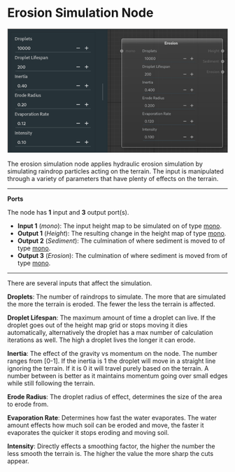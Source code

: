 # Erosion Simulation Node

![erosion](images/erosion.png)

The erosion simulation node applies hydraulic erosion simulation by simulating raindrop particles acting on the terrain. The input is manipulated through a variety of parameters that have plenty of effects on the terrain.

---

**Ports**

The node has **1** input and **3** output port(s).

- **Input 1** (*mono*): The input height map to be simulated on of type [mono](types.md).
- **Output 1** (*Height*): The resulting change in the height map of type [mono](types.md).
- **Output 2** (*Sediment*): The culmination of where sediment is moved to of type [mono](types.md).
- **Output 3** (*Erosion*): The culmination of where sediment is moved from of type [mono](types.md).

---

There are several inputs that affect the simulation.

**Droplets**: The number of raindrops to simulate. The more that are simulated the more the terrain is eroded. The fewer the less the terrain is affected.

**Droplet Lifespan**: The maximum amount of time a droplet can live. If the droplet goes out of the height map grid or stops moving it dies automatically, alternatively the droplet has a max number of calculation iterations as well. The high a droplet lives the longer it can erode.

**Inertia**: The effect of the gravity vs momentum on the node. The number ranges from [0-1]. If the inertia is 1 the droplet will move in a straight line ignoring the terrain. If it is 0 it will travel purely based on the terrain. A number between is better as it maintains momentum going over small edges while still following the terrain.

**Erode Radius**: The droplet radius of effect, determines the size of the area to erode from.

**Evaporation Rate**: Determines how fast the water evaporates. The water amount effects how much soil can be eroded and move, the faster it evaporates the quicker it stops eroding and moving soil.

**Intensity**: Directly effects a smoothing factor, the higher the number the less smooth the terrain is. The higher the value the more sharp the cuts appear.